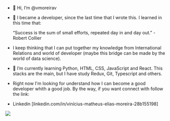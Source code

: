 - 👋 Hi, I’m @vmoreirav
- 👀 I became a developer, since the last time that I wrote this. I learned in this time that:

     “Success is the sum of small efforts, repeated day in and day out.” - Robert Collier 

- I keep thinking that I can put together my knowledge from International Relations and world of developer (maybe this bridge can be made by the world of data science).
- 🌱 I’m currently learning Python, HTML, CSS, JavaScript and React. This stacks are the main, but I have study Redux, Git, Typescript and others.
- Right now I'm looking for understand how I can become a good developer whith a good job. By the way, if you want connect with follow the link: 

- Linkedin [linkedin.com/in/vinícius-matheus-elias-moreira-28b155198]
<a href="https://www.linkedin.com/in/vin%C3%ADcius-moreira-28b155198/" alt="Linkedin" target="_blank">
  <img src="https://img.shields.io/badge/-Linkedin-0e76a8?style=flat-square&logo=Linkedin&logoColor=white&link=LINK-DO-SEU-LINKEDIN" /></a>

<!---
vmoreirav/vmoreirav is a ✨ special ✨ repository because its `README.md` (this file) appears on your GitHub profile.
You can click the Preview link to take a look at your changes.
--->
